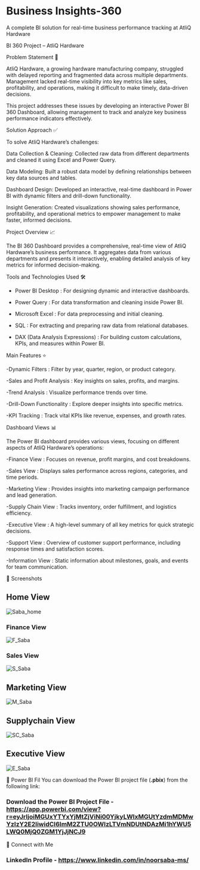 # Business Insights-360
A complete BI solution for real-time business performance tracking at AtliQ Hardware

BI 360 Project – AtliQ Hardware

Problem Statement 🛑

AtliQ Hardware, a growing hardware manufacturing company, struggled with delayed reporting and fragmented data across multiple departments. Management lacked real-time visibility into key metrics like sales, profitability, and operations, making it difficult to make timely, data-driven decisions.

This project addresses these issues by developing an interactive Power BI 360 Dashboard, allowing management to track and analyze key business performance indicators effectively.

Solution Approach ✅

To solve AtliQ Hardware’s challenges:

Data Collection & Cleaning: Collected raw data from different departments and cleaned it using Excel and Power Query.

Data Modeling: Built a robust data model by defining relationships between key data sources and tables.

Dashboard Design: Developed an interactive, real-time dashboard in Power BI with dynamic filters and drill-down functionality.

Insight Generation: Created visualizations showing sales performance, profitability, and operational metrics to empower management to make faster, informed decisions.

Project Overview 📈

The BI 360 Dashboard provides a comprehensive, real-time view of AtliQ Hardware’s business performance. It aggregates data from various departments and presents it interactively, enabling detailed analysis of key metrics for informed decision-making.

Tools and Technologies Used 🛠️

- Power BI Desktop : For designing dynamic and interactive dashboards.

- Power Query : For data transformation and cleaning inside Power BI.

- Microsoft Excel : For data preprocessing and initial cleaning.

- SQL : For extracting and preparing raw data from relational databases.

- DAX (Data Analysis Expressions) : For building custom calculations, KPIs, and measures within Power BI.

Main Features ⭐

-Dynamic Filters : Filter by year, quarter, region, or product category.

-Sales and Profit Analysis : Key insights on sales, profits, and margins.

-Trend Analysis : Visualize performance trends over time.

-Drill-Down Functionality : Explore deeper insights into specific metrics.

-KPI Tracking : Track vital KPIs like revenue, expenses, and growth rates.

Dashboard Views 📊

The Power BI dashboard provides various views, focusing on different aspects of AtliQ Hardware’s operations:

-Finance View : Focuses on revenue, profit margins, and cost breakdowns.

-Sales View : Displays sales performance across regions, categories, and time periods.

-Marketing View : Provides insights into marketing campaign performance and lead generation.

-Supply Chain View : Tracks inventory, order fulfillment, and logistics efficiency.

-Executive View : A high-level summary of all key metrics for quick strategic decisions.

-Support View : Overview of customer support performance, including response times and satisfaction scores.

-Information View : Static information about milestones, goals, and events for team communication.


📸 Screenshots

## Home View
![Saba_home](https://github.com/user-attachments/assets/c8071f38-fc21-4961-a992-aa2f34760dba)

### Finance View
![F_Saba](https://github.com/user-attachments/assets/71693657-429e-47c5-9125-ed7dc5d67a8a)

### Sales View
![S_Saba](https://github.com/user-attachments/assets/370b0f13-c0a8-41f1-9b3b-1b1e1cd3889a)

## Marketing View
![M_Saba](https://github.com/user-attachments/assets/0a624f80-4857-4808-b866-6c71bc0feb28)

## Supplychain View
![SC_Saba](https://github.com/user-attachments/assets/358008fc-86de-49db-a910-96eee968d866)

## Executive View
![E_Saba](https://github.com/user-attachments/assets/7ed63d1d-e926-47b7-bf91-b0dea020ff62)

📂 Power BI Fil You can download the Power BI project file (**.pbix**) from the following link:  
### Download the Power BI Project File - https://app.powerbi.com/view?r=eyJrIjoiMGUxYTYxYjMtZjViNi00YjkyLWIxMGUtYzdmMDMwYzIzY2E2IiwidCI6ImM2ZTU0OWIzLTVmNDUtNDAzMi1hYWU5LWQ0MjQ0ZGM1YjJjNCJ9


📱 Connect with Me
### LinkedIn Profile - https://www.linkedin.com/in/noorsaba-ms/

